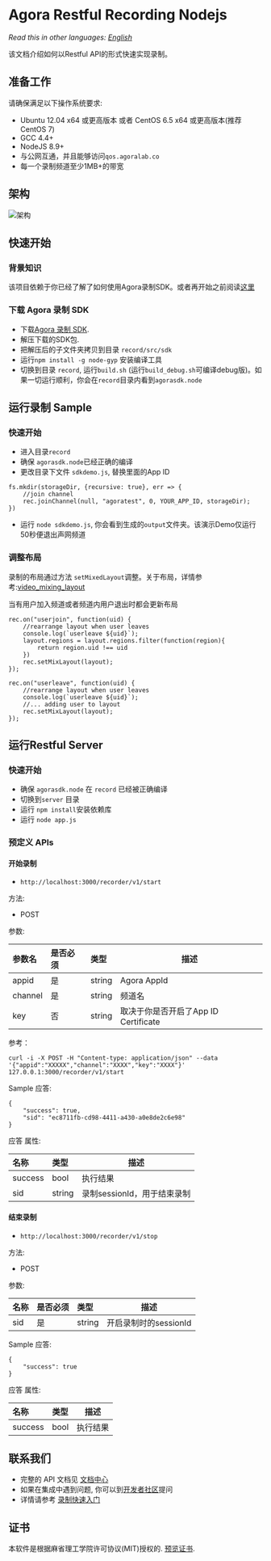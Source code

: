 # Agora Restful Recording Nodejs

*Read this in other languages: [English](README.md)*

该文档介绍如何以Restful API的形式快速实现录制。

## 准备工作
请确保满足以下操作系统要求:
- Ubuntu 12.04 x64 或更高版本 或者 CentOS 6.5 x64 或更高版本(推荐CentOS 7)
- GCC 4.4+
- NodeJS 8.9+
- 与公网互通，并且能够访问`qos.agoralab.co`
- 每一个录制频道至少1MB+的带宽

## 架构
![架构](https://github.com/AgoraIO/Basic-Recording/blob/master/Agora-Restful-Recording-Nodejs/architecture.png)

## 快速开始
### 背景知识
该项目依赖于你已经了解了如何使用Agora录制SDK。或者再开始之前阅读[这里](https://github.com/AgoraIO/Basic-Recording/tree/master/Agora-LinuxServer-Recording) 

### 下载 Agora 录制 SDK

* 下载[Agora 录制 SDK](https://www.agora.io/en/download/).
* 解压下载的SDK包.
* 把解压后的子文件夹拷贝到目录 `record/src/sdk` 
* 运行`npm install -g node-gyp` 安装编译工具
* 切换到目录 `record`, 运行`build.sh` (运行`build_debug.sh`可编译debug版)。如果一切运行顺利，你会在`record`目录内看到`agorasdk.node`


## 运行录制 Sample
### 快速开始
* 进入目录`record` 
* 确保 `agorasdk.node`已经正确的编译
* 更改目录下文件 `sdkdemo.js`, 替换里面的App ID

```
fs.mkdir(storageDir, {recursive: true}, err => {
	//join channel
	rec.joinChannel(null, "agoratest", 0, YOUR_APP_ID, storageDir);
})
```
* 运行 `node sdkdemo.js`, 你会看到生成的`output`文件夹。该演示Demo仅运行50秒便退出声网频道

### 调整布局
录制的布局通过方法 `setMixedLayout`调整。关于布局，详情参考:[video_mixing_layout](https://docs.agora.io/cn/Recording/API%20Reference/recording_cpp/structagora_1_1linuxsdk_1_1_video_mixing_layout.html)

当有用户加入频道或者频道内用户退出时都会更新布局

```
rec.on("userjoin", function(uid) {
    //rearrange layout when user leaves
    console.log(`userleave ${uid}`);
    layout.regions = layout.regions.filter(function(region){
        return region.uid !== uid
    })
    rec.setMixLayout(layout);
});
```

```
rec.on("userleave", function(uid) {
    //rearrange layout when user leaves
    console.log(`userleave ${uid}`);
    //... adding user to layout
    rec.setMixLayout(layout);
});
```

## 运行Restful Server
### 快速开始
* 确保 `agorasdk.node` 在 `record` 已经被正确编译
* 切换到`server` 目录
* 运行 `npm install`安装依赖库
* 运行 `node app.js` 

### 预定义 APIs
#### 开始录制

- `http://localhost:3000/recorder/v1/start`
  
方法:

- POST

参数:
 

|参数名|是否必须|类型|描述|
|:----    |:---|:----- |-----   |
|appid |是  |string |Agora AppId |
|channel |是  |string | 频道名    |
|key     |否 |string |取决于你是否开启了App ID Certificate  |

参考：
```
curl -i -X POST -H "Content-type: application/json" --data '{"appid":"XXXXX","channel":"XXXX","key":"XXXX"}' 127.0.0.1:3000/recorder/v1/start 
```

Sample 应答:

```
{
    "success": true,
    "sid": "ec8711fb-cd98-4411-a430-a0e8de2c6e98"
}
```

应答 属性:

|名称|类型|描述|
|:----|:----- |-----   |
|success  |bool |执行结果   |
|sid  |string | 录制sessionId，用于结束录制 |

#### 结束录制

- `http://localhost:3000/recorder/v1/stop`
  
方法:

- POST

参数:
 

|名称|是否必须|类型|描述|
|:----    |:---|:----- |-----   |
|sid |是  |string |开启录制时的sessionId  |

Sample 应答:

```
{
    "success": true
}
```

应答 属性:

|名称|类型|描述|
|:----|:----- |-----   |
|success  |bool |执行结果   |

## 联系我们
- 完整的 API 文档见 [文档中心](https://docs.agora.io/en/)
- 如果在集成中遇到问题, 你可以到[开发者社区](https://github.com/AgoraIO/Basic-Recording/issues)提问
- 详情请参考 [录制快速入门](https://docs.agora.io/en/2.3.1/addons/Recording/Quickstart%20Guide/recording_cpp?platform=C%2B%2B)

## 证书
本软件是根据麻省理工学院许可协议(MIT)授权的. [预览证书](LICENSE.md).
